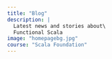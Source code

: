 ```yaml
---
title: "Blog"
description: |
  Latest news and stories about\
  Functional Scala
image: "homepagebg.jpg"
course: "Scala Foundation"
---
```


